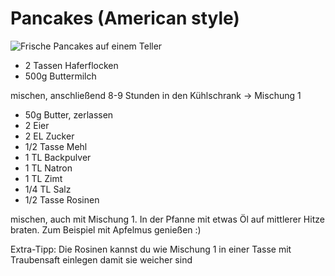 # Pancakes (American style)

![Frische Pancakes auf einem Teller](/assets/pictures/pancakes.webp)

* 2 Tassen Haferflocken
* 500g Buttermilch

mischen, anschließend 8-9 Stunden in den Kühlschrank -> Mischung 1

* 50g Butter, zerlassen
* 2 Eier
* 2 EL Zucker
* 1/2 Tasse Mehl
* 1 TL Backpulver
* 1 TL Natron
* 1 TL Zimt
* 1/4 TL Salz
* 1/2 Tasse Rosinen

mischen, auch mit Mischung 1. In der Pfanne mit etwas Öl auf mittlerer Hitze braten. Zum Beispiel mit Apfelmus genießen :)

Extra-Tipp: Die Rosinen kannst du wie Mischung 1 in einer Tasse mit Traubensaft einlegen damit sie weicher sind
